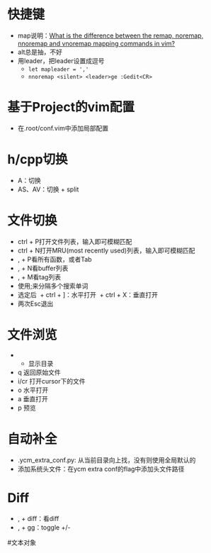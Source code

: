 # 快捷键
+ map说明：[What is the difference between the remap, noremap, nnoremap and vnoremap mapping commands in vim?](https://stackoverflow.com/questions/3776117/what-is-the-difference-between-the-remap-noremap-nnoremap-and-vnoremap-mapping)
+ alt总是抽，不好
+ 用leader，把leader设置成逗号
  + `let mapleader = ','`
  + `nnoremap <silent> <leader>ge :Gedit<CR>`

# 基于Project的vim配置
+ 在.root/conf.vim中添加局部配置

# h/cpp切换
+ A：切换
+ AS、AV：切换 + split

# 文件切换
+ ctrl + P打开文件列表，输入即可模糊匹配
+ ctrl  + N打开MRU(most recently used)列表，输入即可模糊匹配
+ , + P看所有函数，或者Tab
+ , + N看buffer列表
+ , + M看tag列表
+ 使用;来分隔多个搜索单词
+ 选定后
  + ctrl + ]：水平打开
  + ctrl + X：垂直打开
+ 两次Esc退出

# 文件浏览
+ - 显示目录
+ q 返回原始文件
+ i/cr 打开cursor下的文件
+ o 水平打开
+ a 垂直打开
+ p 预览

# 自动补全
+ .ycm_extra_conf.py: 从当前目录向上找，没有则使用全局默认的
+ 添加系统头文件：在ycm extra conf的flag中添加头文件路径

# Diff
+ , + diff：看diff
+ , + gg：toggle +/-

#文本对象
